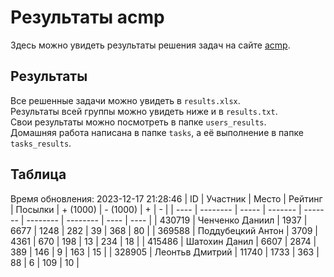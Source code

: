 # Результаты acmp
Здесь можно увидеть результаты решения задач на сайте [acmp](https://acmp.ru). 

## Результаты
Все решенные задачи можно увидеть в `results.xlsx`.  
Результаты всей группы можно увидеть ниже и в `results.txt`.  
Свои результаты можно посмотреть в папке `users_results`.  
Домашняя работа написана в папке `tasks`, а её выполнение в папке `tasks_results`.

## Таблица
Время обновления: 2023-12-17 21:28:46
| ID   | Участник | Место | Рейтинг | Посылки | + (1000) | - (1000) | +    | -    |
| ---- | -------- | ----- | ------- | ------- | -------- | -------- | ---- | ---- |
| 430719 | Ченченко Даниил | 1937 | 6677 | 1248 | 282 | 39 | 368 | 80 |
| 369588 | Поддубецкий Антон | 3709 | 4361 | 670 | 198 | 13 | 234 | 18 |
| 415486 | Шатохин Данил | 6607 | 2874 | 389 | 146 | 9 | 163 | 15 |
| 328905 | Леонтьв Дмитрий | 11740 | 1733 | 363 | 88 | 6 | 109 | 10 |
